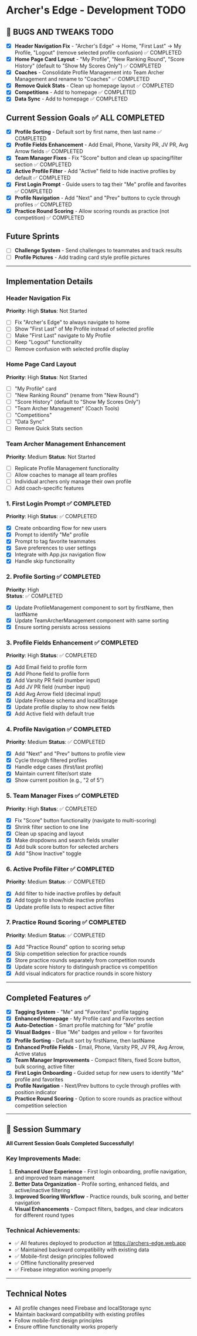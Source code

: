 # Archer's Edge - Development TODO

## 🐛 BUGS AND TWEAKS TODO
- [x] **Header Navigation Fix** - "Archer's Edge" → Home, "First Last" → My Profile, "Logout" (remove selected profile confusion) ✅ COMPLETED
- [x] **Home Page Card Layout** - "My Profile", "New Ranking Round", "Score History" (default to "Show My Scores Only") ✅ COMPLETED
- [x] **Coaches** - Consolidate Profile Management into Team Archer Management and rename to "Coaches" ✅ COMPLETED
- [x] **Remove Quick Stats** - Clean up homepage layout ✅ COMPLETED
- [x] **Competitions** - Add to homepage ✅ COMPLETED
- [x] **Data Sync** - Add to homepage ✅ COMPLETED

## Current Session Goals ✅ ALL COMPLETED
- [x] **Profile Sorting** - Default sort by first name, then last name ✅ COMPLETED
- [x] **Profile Fields Enhancement** - Add Email, Phone, Varsity PR, JV PR, Avg Arrow fields ✅ COMPLETED
- [x] **Team Manager Fixes** - Fix "Score" button and clean up spacing/filter section ✅ COMPLETED
- [x] **Active Profile Filter** - Add "Active" field to hide inactive profiles by default ✅ COMPLETED
- [x] **First Login Prompt** - Guide users to tag their "Me" profile and favorites ✅ COMPLETED
- [x] **Profile Navigation** - Add "Next" and "Prev" buttons to cycle through profiles ✅ COMPLETED
- [x] **Practice Round Scoring** - Allow scoring rounds as practice (not competition) ✅ COMPLETED

## Future Sprints
- [ ] **Challenge System** - Send challenges to teammates and track results
- [ ] **Profile Pictures** - Add trading card style profile pictures

---

## Implementation Details

### Header Navigation Fix
**Priority**: High
**Status**: Not Started
- [ ] Fix "Archer's Edge" to always navigate to home
- [ ] Show "First Last" of Me Profile instead of selected profile
- [ ] Make "First Last" navigate to My Profile
- [ ] Keep "Logout" functionality
- [ ] Remove confusion with selected profile display

### Home Page Card Layout
**Priority**: High
**Status**: Not Started
- [ ] "My Profile" card
- [ ] "New Ranking Round" (rename from "New Round")
- [ ] "Score History" (default to "Show My Scores Only")
- [ ] "Team Archer Management" (Coach Tools)
- [ ] "Competitions"
- [ ] "Data Sync"
- [ ] Remove Quick Stats section

### Team Archer Management Enhancement
**Priority**: Medium
**Status**: Not Started
- [ ] Replicate Profile Management functionality
- [ ] Allow coaches to manage all team profiles
- [ ] Individual archers only manage their own profile
- [ ] Add coach-specific features

### 1. First Login Prompt ✅ COMPLETED
**Priority**: High
**Status**: ✅ COMPLETED
- [x] Create onboarding flow for new users
- [x] Prompt to identify "Me" profile
- [x] Prompt to tag favorite teammates
- [x] Save preferences to user settings
- [x] Integrate with App.jsx navigation flow
- [x] Handle skip functionality

### 2. Profile Sorting ✅ COMPLETED
**Priority**: High  
**Status**: ✅ COMPLETED
- [x] Update ProfileManagement component to sort by firstName, then lastName
- [x] Update TeamArcherManagement component with same sorting
- [x] Ensure sorting persists across sessions

### 3. Profile Fields Enhancement ✅ COMPLETED
**Priority**: High
**Status**: ✅ COMPLETED
- [x] Add Email field to profile form
- [x] Add Phone field to profile form  
- [x] Add Varsity PR field (number input)
- [x] Add JV PR field (number input)
- [x] Add Avg Arrow field (decimal input)
- [x] Update Firebase schema and localStorage
- [x] Update profile display to show new fields
- [x] Add Active field with default true

### 4. Profile Navigation ✅ COMPLETED
**Priority**: Medium
**Status**: ✅ COMPLETED
- [x] Add "Next" and "Prev" buttons to profile view
- [x] Cycle through filtered profiles
- [x] Handle edge cases (first/last profile)
- [x] Maintain current filter/sort state
- [x] Show current position (e.g., "2 of 5")

### 5. Team Manager Fixes ✅ COMPLETED
**Priority**: High
**Status**: ✅ COMPLETED
- [x] Fix "Score" button functionality (navigate to multi-scoring)
- [x] Shrink filter section to one line
- [x] Clean up spacing and layout
- [x] Make dropdowns and search fields smaller
- [x] Add bulk score button for selected archers
- [x] Add "Show Inactive" toggle

### 6. Active Profile Filter ✅ COMPLETED
**Priority**: Medium
**Status**: ✅ COMPLETED
- [x] Add filter to hide inactive profiles by default
- [x] Add toggle to show/hide inactive profiles
- [x] Update profile lists to respect active filter

### 7. Practice Round Scoring ✅ COMPLETED
**Priority**: Medium
**Status**: ✅ COMPLETED
- [x] Add "Practice Round" option to scoring setup
- [x] Skip competition selection for practice rounds
- [x] Store practice rounds separately from competition rounds
- [x] Update score history to distinguish practice vs competition
- [x] Add visual indicators for practice rounds in score history

---

## Completed Features ✅
- [x] **Tagging System** - "Me" and "Favorites" profile tagging
- [x] **Enhanced Homepage** - My Profile card and Favorites section
- [x] **Auto-Detection** - Smart profile matching for "Me" profile
- [x] **Visual Badges** - Blue "Me" badges and yellow ⭐ for favorites
- [x] **Profile Sorting** - Default sort by firstName, then lastName
- [x] **Enhanced Profile Fields** - Email, Phone, Varsity PR, JV PR, Avg Arrow, Active status
- [x] **Team Manager Improvements** - Compact filters, fixed Score button, bulk scoring, active filter
- [x] **First Login Onboarding** - Guided setup for new users to identify "Me" profile and favorites
- [x] **Profile Navigation** - Next/Prev buttons to cycle through profiles with position indicator
- [x] **Practice Round Scoring** - Option to score rounds as practice without competition selection

---

## 🎉 Session Summary

**All Current Session Goals Completed Successfully!**

### Key Improvements Made:
1. **Enhanced User Experience** - First login onboarding, profile navigation, and improved team management
2. **Better Data Organization** - Profile sorting, enhanced fields, and active/inactive filtering
3. **Improved Scoring Workflow** - Practice rounds, bulk scoring, and better navigation
4. **Visual Enhancements** - Compact filters, badges, and clear indicators for different round types

### Technical Achievements:
- ✅ All features deployed to production at https://archers-edge.web.app
- ✅ Maintained backward compatibility with existing data
- ✅ Mobile-first design principles followed
- ✅ Offline functionality preserved
- ✅ Firebase integration working properly

---

## Technical Notes
- All profile changes need Firebase and localStorage sync
- Maintain backward compatibility with existing profiles
- Follow mobile-first design principles
- Ensure offline functionality works properly 